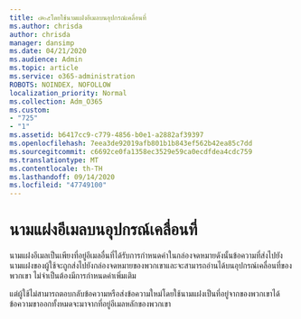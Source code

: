 ```yaml
---
title: ๗๒๕โดยใช้นามแฝงอีเมลบนอุปกรณ์เคลื่อนที่
ms.author: chrisda
author: chrisda
manager: dansimp
ms.date: 04/21/2020
ms.audience: Admin
ms.topic: article
ms.service: o365-administration
ROBOTS: NOINDEX, NOFOLLOW
localization_priority: Normal
ms.collection: Adm_O365
ms.custom:
- "725"
- "1"
ms.assetid: b6417cc9-c779-4856-b0e1-a2882af39397
ms.openlocfilehash: 7eea3de92019afb801b1b843ef562b42ea85c7dd
ms.sourcegitcommit: c6692ce0fa1358ec3529e59ca0ecdfdea4cdc759
ms.translationtype: MT
ms.contentlocale: th-TH
ms.lasthandoff: 09/14/2020
ms.locfileid: "47749100"
---
```

# <a name="email-aliases-on-mobile-devices"></a>นามแฝงอีเมลบนอุปกรณ์เคลื่อนที่

นามแฝงอีเมลเป็นเพียงที่อยู่อีเมลอื่นที่ได้รับการกำหนดค่าในกล่องจดหมายดังนั้นข้อความที่ส่งไปยังนามแฝงของผู้ใช้จะถูกส่งไปยังกล่องจดหมายของพวกเขาและจะสามารถอ่านได้บนอุปกรณ์เคลื่อนที่ของพวกเขา ไม่จำเป็นต้องมีการกำหนดค่าเพิ่มเติม

แต่ผู้ใช้ไม่สามารถตอบกลับข้อความหรือส่งข้อความใหม่โดยใช้นามแฝงเป็นที่อยู่จากของพวกเขาได้ ข้อความขาออกทั้งหมดจะมาจากที่อยู่อีเมลหลักของพวกเขา
